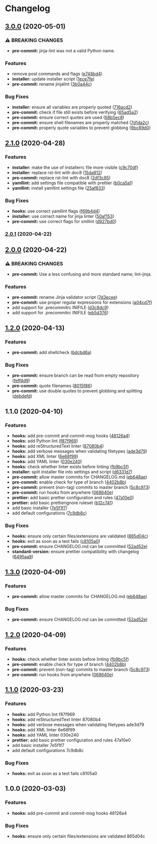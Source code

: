 # Changelog

## [3.0.0](https://github.com/PeterMosmans/git-template/compare/v2.1.0...v3.0.0) (2020-05-01)


### ⚠ BREAKING CHANGES

* **pre-commit:** jinja-lint was not a valid Python name.

### Features

* remove post commands and flags ([e748bd4](https://github.com/PeterMosmans/git-template/commit/e748bd4e6ccfc288fd6a03f4c42978f8ecd3b744))
* **installer:** update installer script ([1ece7fe](https://github.com/PeterMosmans/git-template/commit/1ece7fe892313b7c8c6fffe487d6b23b7e26f586))
* **pre-commit:** rename jinjalint ([3b0a44c](https://github.com/PeterMosmans/git-template/commit/3b0a44cd56de6f4de1902dd9e165a66b9a46b3a5))


### Bug Fixes

* **installer:** ensure all variables are properly quoted ([716acd2](https://github.com/PeterMosmans/git-template/commit/716acd29c11d92cd9b4300a0a9e3710d1f492ddb))
* **pre-commit:** check if file still exists before verifying ([65ad5a2](https://github.com/PeterMosmans/git-template/commit/65ad5a2419fe8820eff306f6092e3eed98599150))
* **pre-commit:** ensure correct quotes are used ([68b5ec8](https://github.com/PeterMosmans/git-template/commit/68b5ec8c6e9525b9eda65745a72fed78a283eb09))
* **pre-commit:** ensure shell filenames are properly matched ([7d1da2c](https://github.com/PeterMosmans/git-template/commit/7d1da2c75b31083178fba03dab1597d7d7fcd876))
* **pre-commit:** properly quote variables to prevent globbing ([9bc89d0](https://github.com/PeterMosmans/git-template/commit/9bc89d08f34b9c05e7b1d6508c01145a05b45cf8))

## [2.1.0](https://github.com/PeterMosmans/git-template/compare/v2.0.1...v2.1.0) (2020-04-28)


### Features

* **installer:** make the use of installerrc file more visible ([c9c70df](https://github.com/PeterMosmans/git-template/commit/c9c70dffedf1776ff5153466140d6a2bbba1c591))
* **installer:** replace rst-lint with doc8 ([15da912](https://github.com/PeterMosmans/git-template/commit/15da91272285dd71284ca231f1c72cc10f596a85))
* **pre-commit:** replace rst-lint with doc8 ([2df3c85](https://github.com/PeterMosmans/git-template/commit/2df3c85ad17f71079b78dbdc1c94b0559f466f2d))
* **yamllint:** add settings file compatible with prettier ([b0ca5a1](https://github.com/PeterMosmans/git-template/commit/b0ca5a15d2e2cd43cbc92f86ccc2ea74031962bd))
* **yamllint:** install yamllint settings file ([25af833](https://github.com/PeterMosmans/git-template/commit/25af833a92572bd54eea041cda0f826e4a159337))


### Bug Fixes

* **hooks:** use correct yamllint flags ([f69b4d4](https://github.com/PeterMosmans/git-template/commit/f69b4d4baf01cb6dccc316b1f39cc3d6381943e6))
* **installer:** use correct name for jinja linter ([50af153](https://github.com/PeterMosmans/git-template/commit/50af1530377f6ce84e6daf914dcbfc11bbc09b8d))
* **pre-commit:** use correct flags for xmllint ([d927bd0](https://github.com/PeterMosmans/git-template/commit/d927bd0100aabd8df981bd54ad44d5b8aea45f80))

### [2.0.1](https://github.com/PeterMosmans/git-template/compare/v2.0.0...v2.0.1) (2020-04-22)

## [2.0.0](https://github.com/PeterMosmans/git-template/compare/v1.2.0...v2.0.0) (2020-04-22)


### ⚠ BREAKING CHANGES

* **pre-commit:** Use a less confusing and more standard name; lint-jinja.

### Features

* **pre-commit:** rename Jinja validator script ([7d3ecee](https://github.com/PeterMosmans/git-template/commit/7d3eceea6b7b2cdbb66b8d9bee41a527c619f46f))
* **pre-commit:** use proper regular expressions for extensions ([a04cd7f](https://github.com/PeterMosmans/git-template/commit/a04cd7f5cbc007aee496438858aee8170b5fa31e))
* add support for .precommitrc INIFILE ([d3c8dc9](https://github.com/PeterMosmans/git-template/commit/d3c8dc9dd0cae9aba700d48748cc0b5ac1674d16))
* add support for .precommitrc INIFILE ([eb5d376](https://github.com/PeterMosmans/git-template/commit/eb5d37676e140ca9ecb1d8a6b4470cd61367670b))

## [1.2.0](https://github.com/PeterMosmans/git-template/compare/v1.1.0...v1.2.0) (2020-04-13)


### Features

* **pre-commit:** add shellcheck ([bdcbd6a](https://github.com/PeterMosmans/git-template/commit/bdcbd6ab629294c1be4f2beb9d5ba58d1da720be))


### Bug Fixes

* **pre-commit:** ensure branch can be read from empty repository ([feff4d9](https://github.com/PeterMosmans/git-template/commit/feff4d96450666f820c98e655f77f88f95a7467c))
* **pre-commit:** quote filenames ([8015f86](https://github.com/PeterMosmans/git-template/commit/8015f86ddd4712e8a7daf249174a79be97a3c605))
* **pre-commit:** use double quotes to prevent globbing and splitting ([debdefd](https://github.com/PeterMosmans/git-template/commit/debdefdb638318fe8f805c457f25e749ca874387))

## 1.1.0 (2020-04-10)


### Features

* **hooks:** add pre-commit and commit-msg hooks ([48126a4](https://github.com/PeterMosmans/git-template/commit/48126a43d849303720fb2620dbd3fc65b77dcaeb))
* **hooks:** add Python lint ([f87f969](https://github.com/PeterMosmans/git-template/commit/f87f9690e2603e49962fa7b0a63fd3a7a0949dfa))
* **hooks:** add reStructuredText linter ([87080b4](https://github.com/PeterMosmans/git-template/commit/87080b4ed50dddab4187252869b0a1b77bd6d7e2))
* **hooks:** add verbose messages when validating filetypes ([ade3d79](https://github.com/PeterMosmans/git-template/commit/ade3d7954bebd42a4c870a51d2ea56e72957c3f0))
* **hooks:** add XML linter ([6e68f99](https://github.com/PeterMosmans/git-template/commit/6e68f99ed63b4b73089be183b735840a52c4a9f4))
* **hooks:** add YAML linter ([030e240](https://github.com/PeterMosmans/git-template/commit/030e2409ebcc0dce5132159fe6f5eb13ec29e297))
* **hooks:** check whether linter exists before linting ([fb9bc5f](https://github.com/PeterMosmans/git-template/commit/fb9bc5f259a9ef1077bf344fde0abfc69c53954c))
* **installer:** split installer file into settings and script ([d6331d7](https://github.com/PeterMosmans/git-template/commit/d6331d768f0b73a5a7643d9b61da5e21f222f759))
* **pre-commit:** allow master commits for CHANGELOG.md ([eb648ae](https://github.com/PeterMosmans/git-template/commit/eb648aeb4f69de9b8e8bff80055da45079dfd987))
* **pre-commit:** enable check for type of branch ([4402b8b](https://github.com/PeterMosmans/git-template/commit/4402b8bcb5e6e5815c59637d927ae159fd669b03))
* **pre-commit:** prevent (non-tag) commits to master branch ([5c8c973](https://github.com/PeterMosmans/git-template/commit/5c8c9738e7e1075c59664c1e576208a2ddd6620f))
* **pre-commit:** run hooks from anywhere ([068640e](https://github.com/PeterMosmans/git-template/commit/068640ea2d3433f5a70436e5ed44f941f7df2987))
* **prettier:** add basic prettier configuration and rules ([47a10e0](https://github.com/PeterMosmans/git-template/commit/47a10e02cac6718f59b2958ca761366a5b60d835))
* **prettier:** add basic prettierignore ruleset ([b12c741](https://github.com/PeterMosmans/git-template/commit/b12c741e3c92599171f81ea3703a7a24bafa5fcc))
* add basic installer ([7e5f1f7](https://github.com/PeterMosmans/git-template/commit/7e5f1f7bf27a91e7b2400d9408ac1fb97dbba421))
* add default configurations ([7c9db8c](https://github.com/PeterMosmans/git-template/commit/7c9db8c63f8739aed1e6555bfcf45c8a32b47afb))


### Bug Fixes

* **hooks:** ensure only certain files/extensions are validated ([865d04c](https://github.com/PeterMosmans/git-template/commit/865d04cb69cd3ee9823d5c334eca22fe6fbb54dd))
* **hooks:** exit as soon as a test fails ([c8105a0](https://github.com/PeterMosmans/git-template/commit/c8105a09d9adaa24daaa8490a6fe1fb9fd3c94e4))
* **pre-commit:** ensure CHANGELOG.md can be committed ([52ad52e](https://github.com/PeterMosmans/git-template/commit/52ad52ec2787de12b78f72ec77696225e2d3a8a7))
* **standard-version:** ensure prettier compatibility with changelog ([6495aa9](https://github.com/PeterMosmans/git-template/commit/6495aa900741d9aee4081e66d32bff2bc0a42517))

## [1.3.0](https://github.com/PeterMosmans/git-template/compare/v1.2.0...v1.3.0) (2020-04-09)


### Features

* **pre-commit:** allow master commits for CHANGELOG.md ([eb648ae](https://github.com/PeterMosmans/git-template/commit/eb648aeb4f69de9b8e8bff80055da45079dfd987))


### Bug Fixes

* **pre-commit:** ensure CHANGELOG.md can be committed ([52ad52e](https://github.com/PeterMosmans/git-template/commit/52ad52ec2787de12b78f72ec77696225e2d3a8a7))

## [1.2.0](https://github.com/PeterMosmans/git-template/compare/v1.1.0...v1.2.0) (2020-04-09)


### Features

* **hooks:** check whether linter exists before linting ([fb9bc5f](https://github.com/PeterMosmans/git-template/commit/fb9bc5f259a9ef1077bf344fde0abfc69c53954c))
* **pre-commit:** enable check for type of branch ([4402b8b](https://github.com/PeterMosmans/git-template/commit/4402b8bcb5e6e5815c59637d927ae159fd669b03))
* **pre-commit:** prevent (non-tag) commits to master branch ([5c8c973](https://github.com/PeterMosmans/git-template/commit/5c8c9738e7e1075c59664c1e576208a2ddd6620f))
* **pre-commit:** run hooks from anywhere ([068640e](https://github.com/PeterMosmans/git-template/commit/068640ea2d3433f5a70436e5ed44f941f7df2987))

## [1.1.0](///compare/v1.0.0...v1.1.0) (2020-03-23)


### Features

* **hooks:** add Python lint f87f969
* **hooks:** add reStructuredText linter 87080b4
* **hooks:** add verbose messages when validating filetypes ade3d79
* **hooks:** add XML linter 6e68f99
* **hooks:** add YAML linter 030e240
* **prettier:** add basic prettier configuration and rules 47a10e0
* add basic installer 7e5f1f7
* add default configurations 7c9db8c


### Bug Fixes

* **hooks:** exit as soon as a test fails c8105a0

## 1.0.0 (2020-03-03)


### Features

* **hooks:** add pre-commit and commit-msg hooks 48126a4


### Bug Fixes

* **hooks:** ensure only certain files/extensions are validated 865d04c
